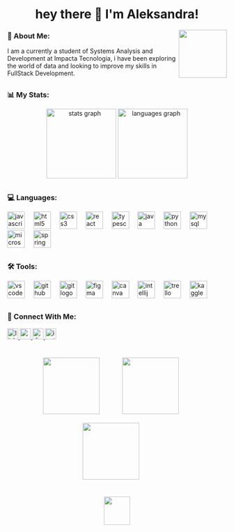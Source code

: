 <h1 align="center">hey there 👋 I'm Aleksandra!</h1>

<img align="right" height="110" border-radius="50px;" src="https://i.postimg.cc/mDz4YZvN/someone.jpg" />

<h3>💫 About Me:</h3>

I am a currently a student of Systems Analysis and Development at Impacta Tecnologia, i have been exploring the world of data and looking to improve my skills in FullStack Development.


## <h3 align="left">📊 My Stats: </h3>


<div align="center">
  <img src="https://github-readme-stats.vercel.app/api?username=AleksandDev&hide_title=false&hide_rank=false&show_icons=true&include_all_commits=true&count_private=true&disable_animations=false&theme=merko&locale=en&hide_border=true&order=1" height="160" alt="stats graph"  />
  <img src="https://github-readme-stats.vercel.app/api/top-langs?username=AleksandDev&locale=en&hide_title=true&layout=compact&card_width=320&langs_count=8&theme=merko&hide_border=true&order=2" height="160" alt="languages graph"  />
</div>

## <h3 align="left">💻 Languages:</h3>

<div align="left">
  <img src="https://cdn.jsdelivr.net/gh/devicons/devicon/icons/javascript/javascript-original.svg" height="40" alt="javascript logo"  />
  <img width="12" />
  <img src="https://cdn.jsdelivr.net/gh/devicons/devicon/icons/html5/html5-original.svg" height="40" alt="html5 logo"  />
  <img width="12" />
  <img src="https://cdn.jsdelivr.net/gh/devicons/devicon/icons/css3/css3-original.svg" height="40" alt="css3 logo"  />
  <img width="12" />
  <img src="https://cdn.jsdelivr.net/gh/devicons/devicon/icons/react/react-original.svg" height="40" alt="react logo"  />
  <img width="12" />
  <img src="https://cdn.jsdelivr.net/gh/devicons/devicon/icons/typescript/typescript-original.svg" height="40" alt="typescript logo"  />
  <img width="12" />
  <img src="https://cdn.jsdelivr.net/gh/devicons/devicon/icons/java/java-original.svg" height="40" alt="java logo"  />
  <img width="12" />
  <img src="https://cdn.jsdelivr.net/gh/devicons/devicon/icons/python/python-original.svg" height="40" alt="python logo"  />
  <img width="12" />
  <img src="https://cdn.jsdelivr.net/gh/devicons/devicon/icons/mysql/mysql-original.svg" height="40" alt="mysql logo"  />
  <img width="12" />
  <img src="https://cdn.jsdelivr.net/gh/devicons/devicon/icons/microsoftsqlserver/microsoftsqlserver-plain.svg" height="40" alt="microsoftsqlserver logo"  />
  <img width="12" />
  <img src="https://cdn.jsdelivr.net/gh/devicons/devicon/icons/spring/spring-original.svg" height="40" alt="spring logo"  />
</div>


## <h3 align="left">🛠 Tools:</h3>


<div align="left">
  <img src="https://cdn.jsdelivr.net/gh/devicons/devicon/icons/vscode/vscode-original.svg" height="40" alt="vscode logo"  />
  <img width="12" />
  <img src="https://cdn.jsdelivr.net/gh/devicons/devicon/icons/github/github-original.svg" height="40" alt="github logo"  />
  <img width="12" />
  <img src="https://cdn.jsdelivr.net/gh/devicons/devicon/icons/git/git-original.svg" height="40" alt="git logo"  />
  <img width="12" />
  <img src="https://cdn.jsdelivr.net/gh/devicons/devicon/icons/figma/figma-original.svg" height="40" alt="figma logo"  />
  <img width="12" />
  <img src="https://cdn.jsdelivr.net/gh/devicons/devicon/icons/canva/canva-original.svg" height="40" alt="canva logo"  />
  <img width="12" />
  <img src="https://cdn.jsdelivr.net/gh/devicons/devicon/icons/intellij/intellij-original.svg" height="40" alt="intellij logo"  />
  <img width="12" />
  <img src="https://cdn.jsdelivr.net/gh/devicons/devicon/icons/trello/trello-plain.svg" height="40" alt="trello logo"  />
  <img width="12" />
  <img src="https://cdn.jsdelivr.net/gh/devicons/devicon/icons/kaggle/kaggle-original.svg" height="40" alt="kaggle logo"  />
</div>

## <h3 align="left">📲 Connect With Me:</h3>

<div>
 <a href="https://www.linkedin.com/in/aleksandra-leal" ><img src="https://img.shields.io/static/v1?message=LinkedIn&logo=linkedin&label=&color=0077B5&logoColor=white&labelColor=&style=for-the-badge" height="25" alt="linkedin logo"  /> <a/>
 <a href="mailto:aleksandramarto183@gmail.com" ><img src="https://img.shields.io/static/v1?message=Gmail&logo=gmail&label=&color=D14836&logoColor=white&labelColor=&style=for-the-badge" height="25" alt="gmail logo"  /> <a/>
 <a href="https://discord.gg/tYhK8wFM" ><img src="https://img.shields.io/static/v1?message=Discord&logo=discord&label=&color=7289DA&logoColor=white&labelColor=&style=for-the-badge" height="25" alt="discord logo"  /> <a/>
 <a href="https://www.instagram.com/mistynz_" ><img src="https://img.shields.io/static/v1?message=Instagram&logo=instagram&label=&color=E4405F&logoColor=white&labelColor=&style=for-the-badge" height="25" alt="instagram logo"  /> <a/>
</div>

##

<div align="center">
  <img src="https://i.postimg.cc/nV1N4pPq/coffe.png" style="width: 130px; height: 130px; text-align: center; padding:10px"/>
  &nbsp;&nbsp;&nbsp;&nbsp;&nbsp;&nbsp;
  <img src="https://i.postimg.cc/GpfrFrgc/lainsl.jpg" style="width: 130px; height: 130px; text-align: center; padding:10px"/>
  &nbsp;&nbsp;&nbsp;&nbsp;&nbsp;&nbsp;
  <img src="https://i.postimg.cc/63jdJNBT/movies.jpg" style="width: 130px; height: 130px; text-align: center; padding:10px"/>
  &nbsp;&nbsp;&nbsp;&nbsp;&nbsp;&nbsp;
</div>

##

<div align="center">
  <img src="https://i.postimg.cc/gc30tpgq/computacaoemnuvem.webp" style="width: 60px; height: 65px">
</div>
